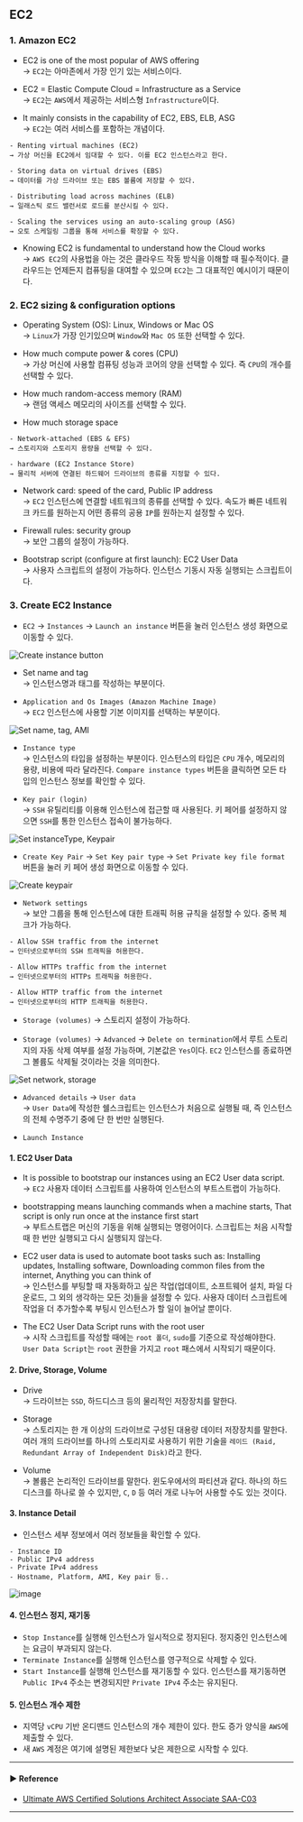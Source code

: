 ## EC2
### 1. Amazon EC2
- EC2 is one of the most popular of AWS offering  
→ `EC2`는 아마존에서 가장 인기 있는 서비스이다. 

- EC2 = Elastic Compute Cloud = Infrastructure as a Service  
→ `EC2`는 `AWS`에서 제공하는 서비스형 `Infrastructure`이다.

- It mainly consists in the capability of EC2, EBS, ELB, ASG  
→ `EC2`는 여러 서비스를 포함하는 개념이다.
~~~
- Renting virtual machines (EC2)
→ 가상 머신을 EC2에서 임대할 수 있다. 이를 EC2 인스턴스라고 한다.

- Storing data on virtual drives (EBS)
→ 데이터를 가상 드라이브 또는 EBS 볼륨에 저장할 수 있다.

- Distributing load across machines (ELB)
→ 일래스틱 로드 밸런서로 로드를 분산시킬 수 있다.

- Scaling the services using an auto-scaling group (ASG)
→ 오토 스케일링 그룹을 통해 서비스를 확장할 수 있다.
~~~  

- Knowing EC2 is fundamental to understand how the Cloud works  
→ `AWS EC2`의 사용법을 아는 것은 클라우드 작동 방식을 이해할 때 필수적이다. 클라우드는 언제든지 컴퓨팅을 대여할 수 있으며 `EC2`는 그 대표적인 예시이기 때문이다.

### 2. EC2 sizing & configuration options
- Operating System (OS): Linux, Windows or Mac OS  
→ `Linux`가 가장 인기있으며 `Window`와 `Mac OS` 또한 선택할 수 있다.

- How much compute power & cores (CPU)  
→ 가상 머신에 사용할 컴퓨팅 성능과 코어의 양을 선택할 수 있다. 즉 `CPU`의 개수를 선택할 수 있다.

- How much random-access memory (RAM)  
→ 랜덤 액세스 메모리의 사이즈를 선택할 수 있다.

- How much storage space
~~~
- Network-attached (EBS & EFS)
→ 스토리지와 스토리지 용량을 선택할 수 있다. 

- hardware (EC2 Instance Store)
→ 물리적 서버에 연결된 하드웨어 드라이브의 종류를 지정할 수 있다.
~~~

- Network card: speed of the card, Public IP address  
→ `EC2` 인스턴스에 연결할 네트워크의 종류를 선택할 수 있다. 속도가 빠른 네트워크 카드를 원하는지 어떤 종류의 공용 `IP`를 원하는지 설정할 수 있다.

- Firewall rules: security group  
→ 보안 그룹의 설정이 가능하다.

- Bootstrap script (configure at first launch): EC2 User Data  
→ 사용자 스크립트의 설정이 가능하다. 인스턴스 기동시 자동 실행되는 스크립트이다.

### 3. Create EC2 Instance
- `EC2` → `Instances` → `Launch an instance` 버튼을 눌러 인스턴스 생성 화면으로 이동할 수 있다.

![Create instance button](https://user-images.githubusercontent.com/97398071/229365921-a4eda42b-2682-4006-909d-954faf6c7510.png)

- Set name and tag  
→ 인스턴스명과 태그를 작성하는 부분이다.

- `Application and Os Images (Amazon Machine Image)`  
→ `EC2` 인스턴스에 사용할 기본 이미지를 선택하는 부분이다.

![Set name, tag, AMI](https://user-images.githubusercontent.com/97398071/229365918-745e675d-e506-40b8-82c8-6e9dba2e8021.png)

- `Instance type`  
→ 인스턴스의 타입을 설정하는 부분이다. 인스턴스의 타입은 `CPU` 개수, 메모리의 용량, 비용에 따라 달라진다. `Compare instance types` 버튼을 클릭하면 모든 타입의 인스턴스 정보를 확인할 수 있다.

- `Key pair (login)`  
→ `SSH` 유틸리티를 이용해 인스턴스에 접근할 때 사용된다. 키 페어를 설정하지 않으면 `SSH`를 통한 인스턴스 접속이 불가능하다.

![Set instanceType, Keypair](https://user-images.githubusercontent.com/97398071/229365919-d96cb2da-ae60-45a3-880a-083485b6ceb7.png)

- `Create Key Pair` → `Set Key pair type` → `Set Private key file format` 버튼을 눌러 키 페어 생성 화면으로 이동할 수 있다.

![Create keypair](https://user-images.githubusercontent.com/97398071/229365920-da11d8ef-84fe-4769-afbd-a1612976c74c.png)

- `Network settings`  
→ 보안 그룹을 통해 인스턴스에 대한 트래픽 허용 규칙을 설정할 수 있다. 중복 체크가 가능하다.
~~~
- Allow SSH traffic from the internet
→ 인터넷으로부터의 SSH 트래픽을 허용한다.

- Allow HTTPs traffic from the internet
→ 인터넷으로부터의 HTTPs 트래픽을 허용한다.

- Allow HTTP traffic from the internet
→ 인터넷으로부터의 HTTP 트래픽을 허용한다.
~~~

- `Storage (volumes)`
→ 스토리지 설정이 가능하다. 

- `Storage (volumes)` → `Advanced` → `Delete on termination`에서 루트 스토리지의 자동 삭제 여부를 설정 가능하며, 기본값은 `Yes`이다. `EC2` 인스턴스를 종료하면 그 볼륨도 삭제될 것이라는 것을 의미한다.

![Set network, storage](https://user-images.githubusercontent.com/97398071/229365917-55574eef-17c9-42f3-b610-926988bf2afc.png)

- `Advanced details` → `User data`  
→ `User Data`에 작성한 쉘스크립트는 인스턴스가 처음으로 실행될 때, 즉 인스턴스의 전체 수명주기 중에 단 한 번만 실행된다. 

- `Launch Instance`

#### 1. EC2 User Data
- It is possible to bootstrap our instances using an EC2 User data script.  
→ `EC2` 사용자 데이터 스크립트를 사용하여 인스턴스의 부트스트랩이 가능하다.

- bootstrapping means launching commands when a machine starts, That script is only run once at the instance first start  
→ 부트스트랩은 머신의 기동을 위해 실행되는 명령어이다. 스크립트는 처음 시작할 때 한 번만 실행되고 다시 실행되지 않는다.

- EC2 user data is used to automate boot tasks such as: Installing updates, Installing software, Downloading common files from the internet, Anything you can think of  
→ 인스턴스를 부팅할 때 자동화하고 싶은 작업(업데이트, 소프트웨어 설치, 파일 다운로드, 그 외의 생각하는 모든 것)들을 설정할 수 있다. 사용자 데이터 스크립트에 작업을 더 추가할수록 부팅시 인스턴스가 할 일이 늘어날 뿐이다.

- The EC2 User Data Script runs with the root user  
→ 시작 스크립트를 작성할 때에는 `root 폴더`, `sudo`를 기준으로 작성해야한다. `User Data Script`는 `root` 권한을 가지고 `root` 패스에서 시작되기 때문이다.

#### 2. Drive, Storage, Volume
- Drive  
→ 드라이브는 `SSD`, 하드디스크 등의 물리적인 저장장치를 말한다.

- Storage  
→ 스토리지는 한 개 이상의 드라이브로 구성된 대용량 데이터 저장장치를 말한다. 여러 개의 드라이브를 하나의 스토리지로 사용하기 위한 기술을 `레이드 (Raid, Redundant Array of Independent Disk)`라고 한다.

- Volume  
→ 볼륨은 논리적인 드라이브를 말한다. 윈도우에서의 파티션과 같다. 하나의 하드디스크를 하나로 쓸 수 있지만, `C`, `D` 등 여러 개로 나누어 사용할 수도 있는 것이다.

#### 3. Instance Detail
- 인스턴스 세부 정보에서 여러 정보들을 확인할 수 있다.
~~~
- Instance ID  
- Public IPv4 address 
- Private IPv4 address
- Hostname, Platform, AMI, Key pair 등..
~~~

![image](https://github.com/sanguk2794/AWS/assets/97398071/6705f537-f494-4546-986a-e822506886dc)

#### 4. 인스턴스 정지, 재기동
- `Stop Instance`를 실행해 인스턴스가 일시적으로 정지된다. 정지중인 인스턴스에는 요금이 부과되지 않는다.
- `Terminate Instance`를 실행해 인스턴스를 영구적으로 삭제할 수 있다.
- `Start Instance`를 실행해 인스턴스를 재기동할 수 있다. 인스턴스를 재기동하면 `Public IPv4` 주소는 변경되지만 `Private IPv4` 주소는 유지된다.

#### 5. 인스턴스 개수 제한
- 지역당 `vCPU` 기반 온디맨드 인스턴스의 개수 제한이 있다. 한도 증가 양식을 `AWS`에 제출할 수 있다.
- 새 `AWS` 계정은 여기에 설명된 제한보다 낮은 제한으로 시작할 수 있다.

---
#### ▶ Reference
- [Ultimate AWS Certified Solutions Architect Associate SAA-C03](https://www.udemy.com/course/aws-certified-solutions-architect-associate-saa-c03/)
---
